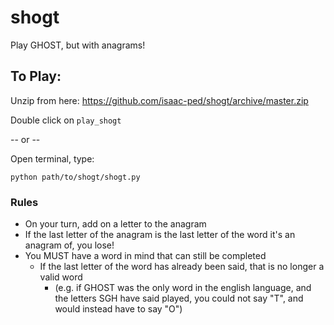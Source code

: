 # shogt
Play GHOST, but with anagrams!

## To Play:
Unzip from here: https://github.com/isaac-ped/shogt/archive/master.zip

Double click on `play_shogt`

-- or --

Open terminal, type:

`
python path/to/shogt/shogt.py
`


### Rules

* On your turn, add on a letter to the anagram
* If the last letter of the anagram is the last letter of the word it's an anagram of, you lose!
* You MUST have a word in mind that can still be completed
   * If the last letter of the word has already been said, that is no longer a valid word
       * (e.g. if GHOST was the only word in the english language, and the letters SGH have said played, you could not say "T", and would instead have to say "O")


